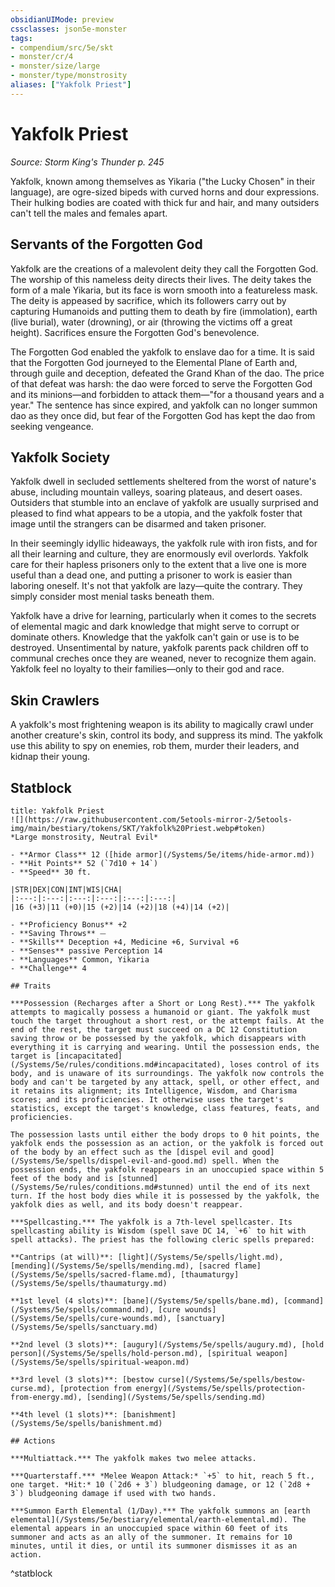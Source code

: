 ```yaml
---
obsidianUIMode: preview
cssclasses: json5e-monster
tags:
- compendium/src/5e/skt
- monster/cr/4
- monster/size/large
- monster/type/monstrosity
aliases: ["Yakfolk Priest"]
---
```

# Yakfolk Priest
*Source: Storm King's Thunder p. 245*  

Yakfolk, known among themselves as Yikaria ("the Lucky Chosen" in their language), are ogre-sized bipeds with curved horns and dour expressions. Their hulking bodies are coated with thick fur and hair, and many outsiders can't tell the males and females apart.

## Servants of the Forgotten God

Yakfolk are the creations of a malevolent deity they call the Forgotten God. The worship of this nameless deity directs their lives. The deity takes the form of a male Yikaria, but its face is worn smooth into a featureless mask. The deity is appeased by sacrifice, which its followers carry out by capturing Humanoids and putting them to death by fire (immolation), earth (live burial), water (drowning), or air (throwing the victims off a great height). Sacrifices ensure the Forgotten God's benevolence.

The Forgotten God enabled the yakfolk to enslave dao for a time. It is said that the Forgotten God journeyed to the Elemental Plane of Earth and, through guile and deception, defeated the Grand Khan of the dao. The price of that defeat was harsh: the dao were forced to serve the Forgotten God and its minions—and forbidden to attack them—"for a thousand years and a year." The sentence has since expired, and yakfolk can no longer summon dao as they once did, but fear of the Forgotten God has kept the dao from seeking vengeance.

## Yakfolk Society

Yakfolk dwell in secluded settlements sheltered from the worst of nature's abuse, including mountain valleys, soaring plateaus, and desert oases. Outsiders that stumble into an enclave of yakfolk are usually surprised and pleased to find what appears to be a utopia, and the yakfolk foster that image until the strangers can be disarmed and taken prisoner.

In their seemingly idyllic hideaways, the yakfolk rule with iron fists, and for all their learning and culture, they are enormously evil overlords. Yakfolk care for their hapless prisoners only to the extent that a live one is more useful than a dead one, and putting a prisoner to work is easier than laboring oneself. It's not that yakfolk are lazy—quite the contrary. They simply consider most menial tasks beneath them.

Yakfolk have a drive for learning, particularly when it comes to the secrets of elemental magic and dark knowledge that might serve to corrupt or dominate others. Knowledge that the yakfolk can't gain or use is to be destroyed. Unsentimental by nature, yakfolk parents pack children off to communal creches once they are weaned, never to recognize them again. Yakfolk feel no loyalty to their families—only to their god and race.

## Skin Crawlers

A yakfolk's most frightening weapon is its ability to magically crawl under another creature's skin, control its body, and suppress its mind. The yakfolk use this ability to spy on enemies, rob them, murder their leaders, and kidnap their young.

## Statblock

```ad-statblock
title: Yakfolk Priest
![](https://raw.githubusercontent.com/5etools-mirror-2/5etools-img/main/bestiary/tokens/SKT/Yakfolk%20Priest.webp#token)
*Large monstrosity, Neutral Evil*

- **Armor Class** 12 ([hide armor](/Systems/5e/items/hide-armor.md))
- **Hit Points** 52 (`7d10 + 14`)
- **Speed** 30 ft.

|STR|DEX|CON|INT|WIS|CHA|
|:---:|:---:|:---:|:---:|:---:|:---:|
|16 (+3)|11 (+0)|15 (+2)|14 (+2)|18 (+4)|14 (+2)|

- **Proficiency Bonus** +2
- **Saving Throws** ⏤
- **Skills** Deception +4, Medicine +6, Survival +6
- **Senses** passive Perception 14
- **Languages** Common, Yikaria
- **Challenge** 4

## Traits

***Possession (Recharges after a Short or Long Rest).*** The yakfolk attempts to magically possess a humanoid or giant. The yakfolk must touch the target throughout a short rest, or the attempt fails. At the end of the rest, the target must succeed on a DC 12 Constitution saving throw or be possessed by the yakfolk, which disappears with everything it is carrying and wearing. Until the possession ends, the target is [incapacitated](/Systems/5e/rules/conditions.md#incapacitated), loses control of its body, and is unaware of its surroundings. The yakfolk now controls the body and can't be targeted by any attack, spell, or other effect, and it retains its alignment; its Intelligence, Wisdom, and Charisma scores; and its proficiencies. It otherwise uses the target's statistics, except the target's knowledge, class features, feats, and proficiencies.

The possession lasts until either the body drops to 0 hit points, the yakfolk ends the possession as an action, or the yakfolk is forced out of the body by an effect such as the [dispel evil and good](/Systems/5e/spells/dispel-evil-and-good.md) spell. When the possession ends, the yakfolk reappears in an unoccupied space within 5 feet of the body and is [stunned](/Systems/5e/rules/conditions.md#stunned) until the end of its next turn. If the host body dies while it is possessed by the yakfolk, the yakfolk dies as well, and its body doesn't reappear.

***Spellcasting.*** The yakfolk is a 7th-level spellcaster. Its spellcasting ability is Wisdom (spell save DC 14, `+6` to hit with spell attacks). The priest has the following cleric spells prepared:

**Cantrips (at will)**: [light](/Systems/5e/spells/light.md), [mending](/Systems/5e/spells/mending.md), [sacred flame](/Systems/5e/spells/sacred-flame.md), [thaumaturgy](/Systems/5e/spells/thaumaturgy.md)

**1st level (4 slots)**: [bane](/Systems/5e/spells/bane.md), [command](/Systems/5e/spells/command.md), [cure wounds](/Systems/5e/spells/cure-wounds.md), [sanctuary](/Systems/5e/spells/sanctuary.md)

**2nd level (3 slots)**: [augury](/Systems/5e/spells/augury.md), [hold person](/Systems/5e/spells/hold-person.md), [spiritual weapon](/Systems/5e/spells/spiritual-weapon.md)

**3rd level (3 slots)**: [bestow curse](/Systems/5e/spells/bestow-curse.md), [protection from energy](/Systems/5e/spells/protection-from-energy.md), [sending](/Systems/5e/spells/sending.md)

**4th level (1 slots)**: [banishment](/Systems/5e/spells/banishment.md)

## Actions

***Multiattack.*** The yakfolk makes two melee attacks.

***Quarterstaff.*** *Melee Weapon Attack:* `+5` to hit, reach 5 ft., one target. *Hit:* 10 (`2d6 + 3`) bludgeoning damage, or 12 (`2d8 + 3`) bludgeoning damage if used with two hands.

***Summon Earth Elemental (1/Day).*** The yakfolk summons an [earth elemental](/Systems/5e/bestiary/elemental/earth-elemental.md). The elemental appears in an unoccupied space within 60 feet of its summoner and acts as an ally of the summoner. It remains for 10 minutes, until it dies, or until its summoner dismisses it as an action.
```
^statblock